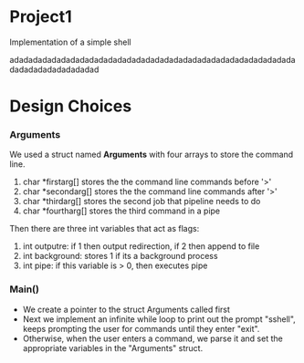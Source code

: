 # Project1
Implementation of a simple shell 

adadadadadadadadadadadadadadadadadadadadadadadadadadadadadadadadadadadadadadadad

# Design Choices
### Arguments

We used a struct named **Arguments** with four arrays to store the command line. 

1. char *firstarg[] stores the the command line commands before '>'
2. char *secondarg[] stores the the command line commands after '>'
3. char *thirdarg[] stores the second job that pipeline needs to do
4. char *fourtharg[] stores the third command in a pipe

Then there are three int variables that act as flags:

1. int outputre: if 1 then output redirection, if 2 then append to file
2. int background: stores 1 if its a background process
3. int pipe: if this variable is > 0, then executes pipe

### Main()

- We create a pointer to the struct Arguments called first
- Next we implement an infinite while loop to print out the prompt "sshell", \
keeps prompting the user for commands until they enter "exit". 
- Otherwise, when the user enters a command, we parse it and set the \
appropriate variables in the "Arguments" struct.
